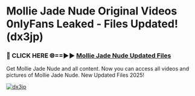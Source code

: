 # Mollie Jade Nude Original Videos 0nlyFans Leaked - Files Updated! (dx3jp)

<h3>🔴 CLICK HERE 🌐==►► <a href="https://tinyurl.com/y5r63du9" rel="nofollow">Mollie Jade Nude Updated Files</a></h3>

Get Mollie Jade Nude and all content. Now you can access all videos and pictures of Mollie Jade Nude. New Updated Files 2025!

[![dx3jp](https://i.imgur.com/UVo9nyh.gif)](https://tinyurl.com/y5r63du9)